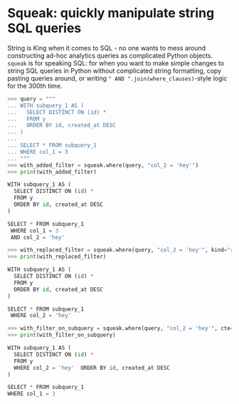 # Squeak: quickly manipulate string SQL queries

String is King when it comes to SQL - no one wants to mess around constructing ad-hoc analytics 
queries as complicated Python objects. `squeak` is for speaking SQL: for when you want to make
simple changes to string SQL queries in Python without complicated string formatting, copy pasting
queries around, or writing `" AND ".join(where_clauses)`-style logic for the 300th time.

```python
>>> query = """
... WITH subquery_1 AS (
...   SELECT DISTINCT ON (id) *
...   FROM y
...   ORDER BY id, created_at DESC
... )
...
... SELECT * FROM subquery_1
... WHERE col_1 = 3
... """
>>> with_added_filter = squeak.where(query, "col_2 = 'hey'")
>>> print(with_added_filter)

WITH subquery_1 AS (
  SELECT DISTINCT ON (id) *
  FROM y
  ORDER BY id, created_at DESC
)

SELECT * FROM subquery_1
 WHERE col_1 = 3
 AND col_2 = 'hey'

>>> with_replaced_filter = squeak.where(query, "col_2 = 'hey'", kind="replace")
>>> print(with_replaced_filter)

WITH subquery_1 AS (
  SELECT DISTINCT ON (id) *
  FROM y
  ORDER BY id, created_at DESC
)

SELECT * FROM subquery_1
 WHERE col_2 = 'hey'

>>> with_filter_on_subquery = squeak.where(query, "col_2 = 'hey'", cte="subquery_1")
>>> print(with_filter_on_subquery)

WITH subquery_1 AS (
  SELECT DISTINCT ON (id) *
  FROM y
  WHERE col_2 = 'hey'  ORDER BY id, created_at DESC
)

SELECT * FROM subquery_1
WHERE col_1 = 3
```
